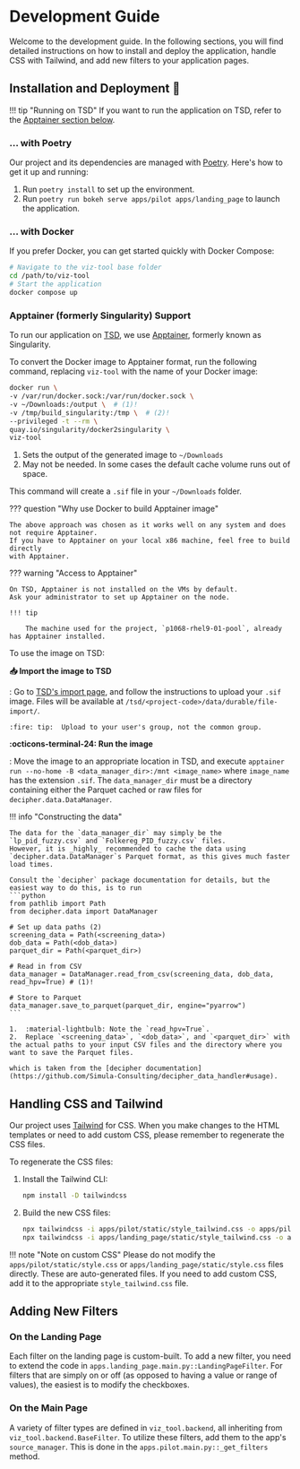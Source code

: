 # Development Guide

Welcome to the development guide. In the following sections, you will find detailed instructions on how to install and deploy the application, handle CSS with Tailwind, and add new filters to your application pages.

## Installation and Deployment :rocket:

!!! tip "Running on TSD"
    If you want to run the application on TSD, refer to the [Apptainer section below](#apptainer-formerly-singularity-support).

### ... with Poetry

Our project and its dependencies are managed with [Poetry](https://python-poetry.org/). Here's how to get it up and running:

1. Run `poetry install` to set up the environment.
2. Run `poetry run bokeh serve apps/pilot apps/landing_page` to launch the application.

### ... with Docker

If you prefer Docker, you can get started quickly with Docker Compose:
```bash
# Navigate to the viz-tool base folder
cd /path/to/viz-tool
# Start the application
docker compose up
```

### Apptainer (formerly Singularity) Support

To run our application on [TSD](https://www.uio.no/tjenester/it/forskning/sensitiv/), we use [Apptainer](https://apptainer.org/), formerly known as Singularity.

To convert the Docker image to Apptainer format, run the following command, replacing `viz-tool` with the name of your Docker image:

```bash
docker run \
-v /var/run/docker.sock:/var/run/docker.sock \
-v ~/Downloads:/output \  # (1)!
-v /tmp/build_singularity:/tmp \  # (2)!
--privileged -t --rm \
quay.io/singularity/docker2singularity \
viz-tool
```

1. Sets the output of the generated image to `~/Downloads`
2. May not be needed. In some cases the default cache volume runs out of space.

This command will create a `.sif` file in your `~/Downloads` folder.

??? question "Why use Docker to build Apptainer image"

    The above approach was chosen as it works well on any system and does not require Apptainer.
    If you have to Apptainer on your local x86 machine, feel free to build directly
    with Apptainer.

??? warning "Access to Apptainer"

    On TSD, Apptainer is not installed on the VMs by default.
    Ask your administrator to set up Apptainer on the node.

    !!! tip

        The machine used for the project, `p1068-rhel9-01-pool`, already has Apptainer installed.

To use the image on TSD:

**📥 Import the image to TSD**

:   Go to [TSD's import page](https://data.tsd.usit.no/file-import/), and follow the instructions to upload your `.sif` image.
    Files will be available at `/tsd/<project-code>/data/durable/file-import/`.

    :fire: tip:  Upload to your user's group, not the common group.

**:octicons-terminal-24: Run the image**

:   Move the image to an appropriate location in TSD, and execute
    `apptainer run --no-home -B <data_manager_dir>:/mnt <image_name>` where `image_name` has the extension `.sif`.
    The `data_manager_dir` must be a directory containing either the Parquet cached or raw files for `decipher.data.DataManager`.

!!! info "Constructing the data"

    The data for the `data_manager_dir` may simply be the `lp_pid_fuzzy.csv` and `Folkereg_PID_fuzzy.csv` files.
    However, it is _highly_ recommended to cache the data using `decipher.data.DataManager`s Parquet format, as this gives much faster load times.

    Consult the `decipher` package documentation for details, but the easiest way to do this, is to run
    ```python
    from pathlib import Path
    from decipher.data import DataManager

    # Set up data paths (2)
    screening_data = Path(<screening_data>)
    dob_data = Path(<dob_data>)
    parquet_dir = Path(<parquet_dir>)

    # Read in from CSV
    data_manager = DataManager.read_from_csv(screening_data, dob_data, read_hpv=True) # (1)!

    # Store to Parquet
    data_manager.save_to_parquet(parquet_dir, engine="pyarrow")
    ```

    1.  :material-lightbulb: Note the `read_hpv=True`.
    2.  Replace `<screening_data>`, `<dob_data>`, and `<parquet_dir>` with the actual paths to your input CSV files and the directory where you want to save the Parquet files.

    which is taken from the [decipher documentation](https://github.com/Simula-Consulting/decipher_data_handler#usage).


## Handling CSS and Tailwind

Our project uses [Tailwind](https://tailwindcss.com/docs/installation) for CSS. When you make changes to the HTML templates or need to add custom CSS, please remember to regenerate the CSS files.

To regenerate the CSS files:

1. Install the Tailwind CLI:
    ```bash
    npm install -D tailwindcss
    ```
2. Build the new CSS files:
    ```bash
    npx tailwindcss -i apps/pilot/static/style_tailwind.css -o apps/pilot/static/style.css
    npx tailwindcss -i apps/landing_page/static/style_tailwind.css -o apps/landing_page/static/style.css
    ```

!!! note "Note on custom CSS"
    Please do not modify the `apps/pilot/static/style.css` or `apps/landing_page/static/style.css` files directly. These are auto-generated files. If you need to add custom CSS, add it to the appropriate `style_tailwind.css` file.

## Adding New Filters

### On the Landing Page

Each filter on the landing page is custom-built. To add a new filter, you need to extend the code in `apps.landing_page.main.py::LandingPageFilter`.
For filters that are simply on or off (as opposed to having a value or range of values), the easiest is to modify the checkboxes.

### On the Main Page

A variety of filter types are defined in `viz_tool.backend`, all inheriting from `viz_tool.backend.BaseFilter`. To utilize these filters, add them to the app's `source_manager`. This is done in the `apps.pilot.main.py::_get_filters` method.
